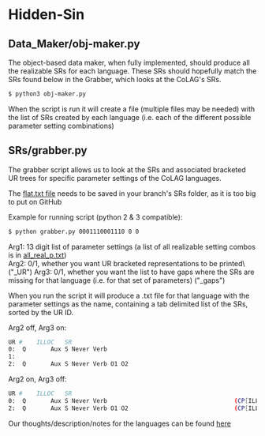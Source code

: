# Hidden-Sin

## Data_Maker/obj-maker.py
The object-based data maker, when fully implemented, should produce all the realizable SRs for each language.  These SRs should hopefully match the SRs found below in the Grabber, which looks at the CoLAG's SRs.

```bash
$ python3 obj-maker.py
```

When the script is run it will create a file (multiple files may be needed) with the list of SRs created by each language (i.e. each of the different possible parameter setting combinations)


## SRs/grabber.py
The grabber script allows us to look at the SRs and associated bracketed UR trees for specific parameter settings of the CoLAG languages.

The [flat.txt file](http://www.colag.cs.hunter.cuny.edu/grammar/data/COLAG_2011_flat.zip) needs to be
saved in your branch's SRs folder, as it is too big to put on GitHub

Example for running script (python 2 & 3 compatible):

```bash
$ python grabber.py 0001110001110 0 0
```

Arg1: 13 digit list of parameter settings (a list of all realizable setting combos is in [all_real_p.txt](https://github.com/rofgh/Hidden-Sin/blob/master/SRs/all_real_p.txt))\
Arg2: 0/1, whether you want UR bracketed representations to be printed\ ("_UR")
Arg3: 0/1, whether you want the list to have gaps where the SRs are missing for that 
language (i.e. for that set of parameters) ("_gaps")

When you run the script it will produce a .txt file for that language with the parameter settings as the name, containing a tab delimited list of the SRs, sorted by the UR ID.

Arg2 off, Arg3 on:
```bash
UR #	ILLOC	SR	
0:	Q  	    Aux S Never Verb                                  	
1:                              	
2:	Q  	    Aux S Never Verb O1 O2
```

Arg2 on, Arg3 off:
```bash
UR #	ILLOC	SR	
0:	Q  	    Aux S Never Verb                                  	(CP[ILLOC DEC][+FIN]"Adv[+NULL][+TOPIC]"(Cbar[ILLOC DEC][+FIN][SLASH Adv](C[ILLOC DEC][+FIN]"Aux[+FIN]")(IP[ILLOC DEC][+FIN][SLASH Adv][SLASH Aux]"S"(Ibar[ILLOC DEC][+FIN][SLASH Adv][SLASH Aux](I[ILLOC DEC][+FIN][SLASH Aux]"Aux[+FIN][+NULL][SLASH Aux]")(NegP[SLASH Adv]"Never"(Negbar[SLASH Adv](VP[SLASH Adv](Vbar[SLASH Adv](V"Verb")"Adv[+NULL][SLASH Adv]"))))))))        132
2:	Q  	    Aux S Never Verb O1 O2                            	(CP[ILLOC DEC][+FIN]"Adv[+NULL][+TOPIC]"(Cbar[ILLOC DEC][+FIN][SLASH Adv](C[ILLOC DEC][+FIN]"Aux[+FIN]")(IP[ILLOC DEC][+FIN][SLASH Adv][SLASH Aux]"S"(Ibar[ILLOC DEC][+FIN][SLASH Adv][SLASH Aux](I[ILLOC DEC][+FIN][SLASH Aux]"Aux[+FIN][+NULL][SLASH Aux]")(NegP[SLASH Adv]"Never"(Negbar[SLASH Adv](VP[SLASH Adv](Vbar[SLASH Adv](V"Verb")"O1""O2""Adv[+NULL][SLASH Adv]"))))))))        132	
```

Our thoughts/description/notes for the languages can be found [here](https://docs.google.com/document/d/1J_fS85IQWB9MPXB96ccHrKF_JHXn44iVyyemQOeFJQo/edit?usp=sharing)


